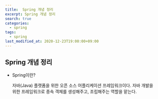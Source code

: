 ```yaml
---
title:  Spring 개념 정리
excerpt: Spring 개념 정리
search: true
categories: 
  - spring
tags: 
  - spring
last_modified_at: 2020-12-23T19:00:00+09:00
---
```


## Spring 개념 정리

- Spring이란?

  자바(Java) 플랫폼을 위한 오픈 소스 어플리케이션 프레임워크이다. 자바 개발을 위한 프레임워크로 종속 객체를 생성해주고, 조립해주는 역할을 맡는다. 